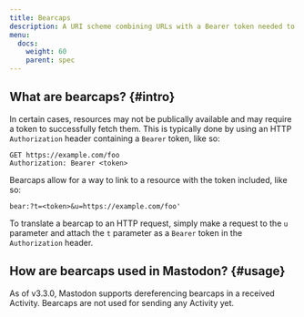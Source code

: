 ```yaml
---
title: Bearcaps
description: A URI scheme combining URLs with a Bearer token needed to access them.
menu:
  docs:
    weight: 60
    parent: spec
---
```


## What are bearcaps? {#intro}

In certain cases, resources may not be publically available and may require a token to successfully fetch them. This is typically done by using an HTTP `Authorization` header containing a `Bearer` token, like so:

```http
GET https://example.com/foo
Authorization: Bearer <token>
```

Bearcaps allow for a way to link to a resource with the token included, like so:

```
bear:?t=<token>&u=https://example.com/foo'
```

To translate a bearcap to an HTTP request, simply make a request to the `u` parameter and attach the `t` parameter as a `Bearer` token in the `Authorization` header.

## How are bearcaps used in Mastodon? {#usage}

As of v3.3.0, Mastodon supports dereferencing bearcaps in a received Activity. Bearcaps are not used for sending any Activity yet.
